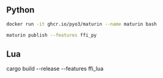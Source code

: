 ## Python

```bash
docker run -it ghcr.io/pyo3/maturin --name maturin bash

maturin publish --features ffi_py
```

## Lua

cargo build --release --features ffi_lua
